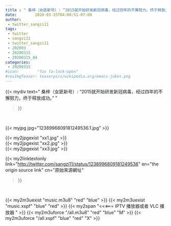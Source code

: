 ```yaml
---
title : " 桑梓（女匪新号）: “2015就开始研发新冠病毒，经过四年的不懈努力，终于释放成功。”  "
date:        2020-03-15T04:08:51-07:00
author:
 - twitter_sangzi11
tags:
 - twitter
 - sangzi11
 - twitter_sangzi11
 - 202003
 - 20200315
 - 20200315_04
categories:
 - 20200315
#icon:        "fas fa-lock-open"
#resImgTeaser: teaserpics/wikipedia.org/emacs-jokes.png
---
```


{{< mydiv text=" 桑梓（女匪新号）: “2015就开始研发新冠病毒，经过四年的不懈努力，终于释放成功。”  "
>}}
<br>


 {{< myjpg jpg="1238996809181249536.1.jpg" >}}<br> 

{{< my2jpgexist "xx1.jpg" >}}<br>
{{< my2jpgexist "xx2.jpg" >}}<br>
{{< my2jpgexist "xx3.jpg" >}}<br>


{{< my2linktextonly link="http://twitter.com/sangzi11/status/1238996809181249536"
en="the origin source link" cn="原始來源網址"
>}}


<br>

{{< my2m3uexist "music.m3u8" "red"  "blue" >}} {{< my2m3uexist "music.xspf" "blue" "red"  >}} {{< my2span "<<<=== IPTV 播放器或者 VLC 播放器 " >}} {{< my2m3uforce "/all.m3u8" "red"  "blue" "M" >}} {{< my2m3uforce "/all.xspf" "blue" "red"  "X" >}} 

